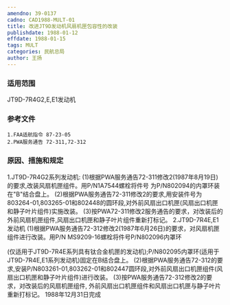 ```yaml
---
amendno: 39-0137
cadno: CAD1988-MULT-01
title: 改进JT9D发动机风扇机匣包容性的改装
publishdate: 1988-01-12
effdate: 1988-01-15
tags: MULT
categories: 民航总局
author: 王扬
---
```


### 适用范围 
JT9D-7R4G2,E,E1发动机

### 参考文件
    1.FAA适航指令 87-23-05 
    2.PWA服务通告 72-311,72-312 


### 原因、措施和规定 
1.JT9D-7R4G2系列发动机: 
    (1)根据PWA服务通告72-311修改2(1987年8月19日)的要求,改装风扇机匣组件。用P/N1A7544螺栓将件号 为P/N802094的内罩环装在"B"结合盘上。 
    (2)根据PWA服务通告72-311修改2的要求,用安装件号为803264-01,803265-01和802448的圆环段,对外前风扇出口机匣(风扇出口机匣和静子叶片组件)实施改装。 
    (3)按PWA72-311修改2服务通告的要求，对改装后的外前风扇机匣组件,风扇出口机匣和静子叶片组件重新打标记。 
2.JT9D-7R4E,E1发动机 
    (1)根据PWA服务通告72-312修改2(1987年6月26日)的要求，对风扇机匣组件进行改装。用P/N MS9209-16螺栓将件号P/N802096内罩环

       
(仅适用于JT9D-7R4E系列具有钛合金机匣的发动机);P/N802095内罩环(适用于JT9D-7R4E,E1系列发动机)固定在B结合盘上。 
    (2)根据PWA服务通告72-312的要求,安装P/N803261-01,803262-01和802447圆环段,对外前风扇出口机匣组件(风扇出口机匣和静子叶片组件)进行改装。 
    (3)按PWA服务通告72-312修改2的要求，对改装后的风扇机匣组件,
外前风扇出口机匣组件和风扇出口机匣与静子叶片重新打标记。 1988年12月31日完成
